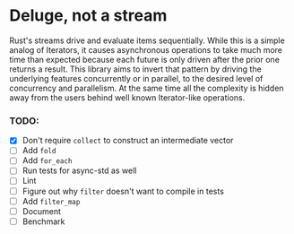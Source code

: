 # Deluge, not a stream

Rust's streams drive and evaluate items sequentially.
While this is a simple analog of Iterators, it causes asynchronous operations to take much more time than expected because each future is only driven after the prior one returns a result.
This library aims to invert that pattern by driving the underlying features concurrently or in parallel, to the desired level of concurrency and parallelism.
At the same time all the complexity is hidden away from the users behind well known Iterator-like operations.


### TODO:

- [x] Don't require `collect` to construct an intermediate vector
- [ ] Add `fold`
- [ ] Add `for_each`
- [ ] Run tests for async-std as well
- [ ] Lint
- [ ] Figure out why `filter` doesn't want to compile in tests
- [ ] Add `filter_map`
- [ ] Document
- [ ] Benchmark